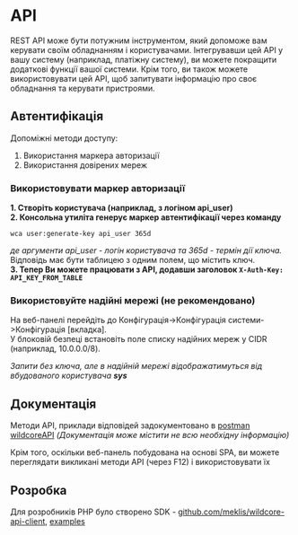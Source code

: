 # API
REST API може бути потужним інструментом, який допоможе вам керувати своїм обладнанням і користувачами. Інтегрувавши цей API у вашу систему (наприклад, платіжну систему), ви можете покращити додаткові функції вашої системи.
Крім того, ви також можете використовувати цей API, щоб запитувати інформацію про своє обладнання та керувати пристроями.


## Автентифікація
Допоміжні методи доступу:

1. Використання маркера авторизації
2. Використання довірених мереж


### Використовувати маркер авторизації
**1. Створіть користувача (наприклад, з логіном api_user)**    
**2. Консольна утиліта генерує маркер автентифікації через команду**    
```shell     
wca user:generate-key api_user 365d     
```     
_де аргументи api_user - логін користувача та 365d - термін дії ключа._    
Відповідь має бути таблицею з одним полем, що містить ключ.    
**3. Тепер Ви можете працювати з API, додавши заголовок `X-Auth-Key: API_KEY_FROM_TABLE`**

### Використовуйте надійні мережі (не рекомендовано)
На веб-панелі перейдіть до Конфігурація->Конфігурація системи->Конфігурація [вкладка].    
У блоковій безпеці встановіть поле списку надійних мереж у CIDR (наприклад, 10.0.0.0/8).    

_Запити без ключа, але в надійній мережі відображатимуться від вбудованого користувача **sys**_    

## Документація
Методи API, приклади відповідей задокументовано в [postman wildcoreAPI](https://documenter.getpostman.com/view/6612340/TWDRqyW4) _(Документація може містити не всю необхідну інформацію)_    

Крім того, оскільки веб-панель побудована на основі SPA, ви можете переглядати викликані методи API (через F12) і використовувати їх


## Розробка
Для розробників PHP було створено SDK - [github.com/meklis/wildcore-api-client](https://github.com/meklis/wildcore-api-client), [examples](https://github.com/meklis/wildcore-api-client/tree/master/examples)    